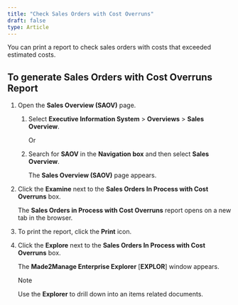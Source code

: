 ```yaml
---
title: "Check Sales Orders with Cost Overruns"
draft: false
type: Article
---
```


You can print a report to check sales orders with costs that exceeded estimated costs.

## To generate Sales Orders with Cost Overruns Report

1. Open the **Sales Overview (SAOV)** page.

   1. Select **Executive Information System** > **Overviews** > **Sales Overview**.

        Or

   2. Search for **SAOV** in the **Navigation box** and then select **Sales Overview**.

       The **Sales Overview (SAOV)** page appears.

2. Click the **Examine** next to the **Sales Orders In Process with Cost Overruns** box.

    The **Sales Orders in Process with Cost Overruns** report opens on a new tab in the browser.

3. To print the report, click the **Print** icon.

4. Click the **Explore**  next to the **Sales Orders In Process with Cost Overruns** box.

    The **Made2Manage Enterprise Explorer** [**EXPLOR**] window appears.

    >[!NOTE]
    > Use the **Explorer** to drill down into an items related documents.

​